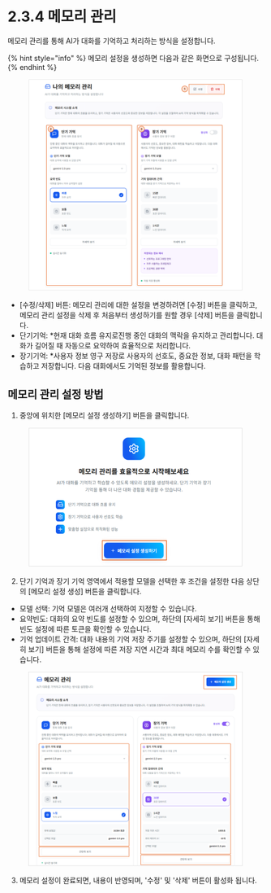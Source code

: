 # 2.3.4 메모리 관리

메모리 관리를 통해 AI가 대화를 기억하고 처리하는 방식을 설정합니다.

{% hint style="info" %}
메모리 설정을 생성하면 다음과 같은 화면으로 구성됩니다.
{% endhint %}

<figure><img src="../../.gitbook/assets/image (1).png" alt=""><figcaption></figcaption></figure>

* \[수정/삭제] 버튼: 메모리 관리에 대한 설정을 변경하려면 \[수정] 버튼을 클릭하고, 메모리 관리 설정을 삭제 후 처음부터 생성하기를 원할 경우 \[삭제] 버튼을 클릭합니다.
* 단기기억: \*현재 대화 흐름 유지로진행 중인 대화의 맥락을 유지하고 관리합니다. 대화가 길어질 때 자동으로 요약하여 효율적으로 처리합니다.
* 장기기억: \*사용자 정보 영구 저장로 사용자의 선호도, 중요한 정보, 대화 패턴을 학습하고 저장합니다. 다음 대화에서도 기억된 정보를 활용합니다.



## 메모리 관리 설정 방법

1. 중앙에 위치한 \[메모리 설정 생성하기] 버튼을 클릭합니다.

<div align="left"><figure><img src="../../.gitbook/assets/image.png" alt=""><figcaption></figcaption></figure></div>

2. 단기 기억과 장기 기억 영역에서 적용할 모델을 선택한 후 조건을 설정한 다음 상단의 \[메모리 설정 생성] 버튼을 클릭합니다.

* 모델 선택: 기억 모델은 여러개 선택하여 지정할 수 있습니다.
* 요약빈도: 대화의 요약 빈도를 설정할 수 있으며, 하단의 \[자세히 보기] 버튼을 통해 빈도 설정에 따른 토큰을 확인할 수 있습니다.
* 기억 업데이트 간격: 대화 내용의 기억 저장 주기를 설정할 수 있으며, 하단의 \[자세히 보기] 버튼을 통해 설정에 따른 저장 지연 시간과 최대 메모리 수를 확인할 수 있습니다.

<figure><img src="../../.gitbook/assets/image (475).png" alt=""><figcaption></figcaption></figure>

3. 메모리 설정이 완료되면, 내용이 반영되며, '수정' 및 '삭제' 버튼이 활성화 됩니다.

